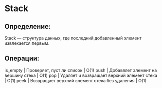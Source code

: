 # Stack
## Определение:
Stack — структура данных, где последний добавленный элемент извлекается первым.

## Операции:
is_empty | Проверяет, пуст ли список                             | О(1)
push     | Добавялет элемент на вершину стека                    | O(1)
pop      | Удаляет и возвращает верхний элемент стека            | O(1)
peek     | Возвращает верхний элемент стека без удаления         | O(1)
